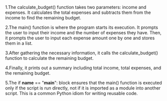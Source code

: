 1.The calculate_budget() function takes two parameters: income and expenses. It calculates the total expenses and subtracts them from the income to find the remaining budget.

2.The main() function is where the program starts its execution. It prompts the user to input their income and the number of expenses they have. Then, it prompts the user to input each expense amount one by one and stores them in a list.

3.After gathering the necessary information, it calls the calculate_budget() function to calculate the remaining budget.

4.Finally, it prints out a summary including total income, total expenses, and the remaining budget.

5.The if __name__ == "__main__": block ensures that the main() function is executed only if the script is run directly, not if it is imported as a module into another script. This is a common Python idiom for writing reusable code.
